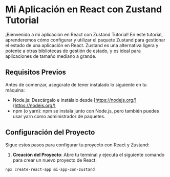 # Mi Aplicación en React con Zustand Tutorial

¡Bienvenido a mi aplicación en React con Zustand Tutorial! En este tutorial, aprenderemos cómo configurar y utilizar el paquete Zustand para gestionar el estado de una aplicación en React. Zustand es una alternativa ligera y potente a otras bibliotecas de gestión de estado, y es ideal para aplicaciones de tamaño mediano a grande.

## Requisitos Previos

Antes de comenzar, asegúrate de tener instalado lo siguiente en tu máquina:

- Node.js: Descárgalo e instálalo desde [https://nodejs.org/](https://nodejs.org/)
- npm (o yarn): npm se instala junto con Node.js, pero también puedes usar yarn como administrador de paquetes.

## Configuración del Proyecto

Sigue estos pasos para configurar tu proyecto con React y Zustand:

1. **Creación del Proyecto**: Abre tu terminal y ejecuta el siguiente comando para crear un nuevo proyecto de React.

```bash
npx create-react-app mi-app-con-zustand
